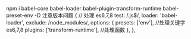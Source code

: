 npm i babel-core babel-loader babel-plugin-transform-runtime babel-preset-env -D
注意版本问题
{
// 处理 es6,7,8
test: /\.js$/,
loader: 'babel-loader',
exclude: /node_modules/,
options: {
presets: ['env'], //处理关键字 es6,7,8
plugins: ['transform-runtime'], //处理函数
},
},
